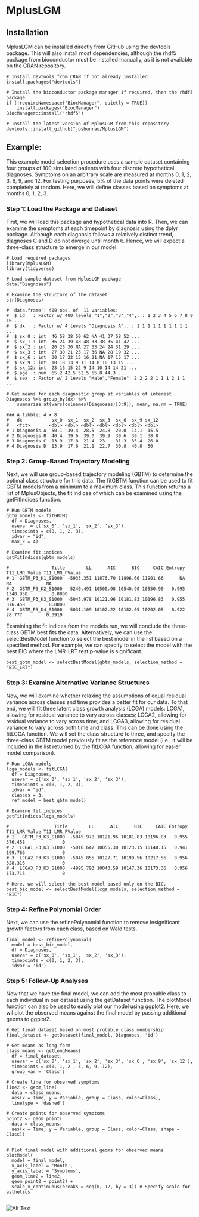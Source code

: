 # MplusLGM

## Installation

MplusLGM can be installed directly from GitHub using the devtools package. This will also install
most dependencies, although the rhdf5 package from bioconductor must be installed manually, as it 
is not available on the CRAN repository.

```
# Install devtools from CRAN if not already installed 
install.packages("devtools")

# Install the bioconductor package manager if required, then the rhdf5 package
if (!requireNamespace("BiocManager", quietly = TRUE))
    install.packages("BiocManager")
BiocManager::install("rhdf5")

# Install the latest version of MplusLGM from this repository
devtools::install_github("joshunrau/MplusLGM")
```

## Example:

This example model selection procedure uses a sample dataset containing four groups 
of 100 simulated patients with four discrete hypothetical diagnoses. Symptoms on an 
arbitrary scale are measured at months 0, 1, 2, 3, 6, 9, and 12. For testing purposes, 
5% of the data points were deleted completely at random. Here, we will define classes 
based on symptoms at months 0, 1, 2, 3. 

### Step 1: Load the Package and Dataset

First, we will load this package and hypothetical data into R. Then, we can examine the
symptoms at each timepoint by diagnosis using the dplyr package. Although each diagnosis 
follows a relatively distinct trend, diagnoses C and D do not diverge until month 6. Hence, 
we will expect a three-class structure to emerge in our model.

```
# Load required packages
library(MplusLGM)
library(tidyverse)

# Load sample dataset from MplusLGM package
data("Diagnoses")

# Examine the structure of the dataset
str(Diagnoses)
```
```
# 'data.frame':	400 obs. of  11 variables:
#  $ id   : Factor w/ 400 levels "1","2","3","4",..: 1 2 3 4 5 6 7 8 9 10 ...
#  $ dx   : Factor w/ 4 levels "Diagnosis A",..: 1 1 1 1 1 1 1 1 1 1 ...
#  $ sx_0 : int  46 58 38 50 62 NA 41 37 58 52 ...
#  $ sx_1 : int  36 24 39 48 48 33 38 35 41 42 ...
#  $ sx_2 : int  20 25 30 NA 27 33 24 24 31 29 ...
#  $ sx_3 : int  27 30 21 23 17 36 NA 28 19 32 ...
#  $ sx_6 : int  30 17 22 15 16 21 NA 17 15 17 ...
#  $ sx_9 : int  18 18 13 9 11 14 8 10 13 15 ...
#  $ sx_12: int  23 16 15 22 9 14 10 14 14 21 ...
#  $ age  : num  65.2 42.5 52.5 55.8 44.3 ...
#  $ sex  : Factor w/ 2 levels "Male","Female": 2 2 2 2 1 1 1 2 1 1 ...
```
```
# Get means for each diagnostic group at variables of interest
Diagnoses %>% group_by(dx) %>% 
    summarise_at(vars(colnames(Diagnoses)[3:9]), mean, na.rm = TRUE)
```
```
### A tibble: 4 × 8
#   dx           sx_0  sx_1  sx_2  sx_3  sx_6  sx_9 sx_12
#   <fct>       <dbl> <dbl> <dbl> <dbl> <dbl> <dbl> <dbl>
# 1 Diagnosis A  50.1  39.4  28.5  24.8  20.0  14.1  15.5
# 2 Diagnosis B  40.4  39.6  39.0  39.9  39.6  39.1  38.8
# 3 Diagnosis C  13.9  17.8  21.4  23    31.3  35.4  26.0
# 4 Diagnosis D  13.9  17.6  21.1  22.7  30.8  40.8  50  
```
    
### Step 2: Group-Based Trajectory Modeling

Next, we will use group-based trajectory modeling (GBTM) to determine the optimal 
class structure for this data. The fitGBTM function can be used to fit GBTM models
from a minimum to a maximum class. This function returns a list of MplusObjects, the
fit indices of which can be examined using the getFitIndices function.

```
# Run GBTM models
gbtm_models <- fitGBTM(
  df = Diagnoses,
  usevar = c('sx_0', 'sx_1', 'sx_2', 'sx_3'),
  timepoints = c(0, 1, 2, 3),
  idvar = "id",
  max_k = 4)

# Examine fit indices
getFitIndices(gbtm_models)
```
```
#                Title        LL      AIC      BIC     CAIC Entropy T11_LMR_Value T11_LMR_PValue
# 1  GBTM_P3_K1_S1000  -5933.351 11876.70 11896.66 11901.66      NA            NA             NA
# 2  GBTM_P3_K2_S1000  -5240.491 10500.98 10540.90 10550.90   0.995      1340.958         0.0000
# 3  GBTM_P3_K3_S1000  -5045.978 10121.96 10181.83 10196.83   0.955       376.458         0.0000
# 4  GBTM_P3_K4_S1000  -5031.109 10102.22 10182.05 10202.05   0.922        28.777         0.3919
```

Examining the fit indices from the models run, we will conclude the three-class GBTM best fits the 
data. Alternatively, we can use the selectBestModel function to select the best model in the list 
based on a specified method. For example, we can specify to select the model with the best BIC 
where the LMR-LRT test p-value is significant.

```
best_gbtm_model <- selectBestModel(gbtm_models, selection_method = "BIC_LRT")
```

### Step 3: Examine Alternative Variance Structures

Now, we will examine whether relaxing the assumptions of equal residual variance across 
classes and time provides a better fit for our data. To that end, we will fit three latent
class growth analysis (LCGA) models: LCGA1, allowing for residual variance to vary across 
classes; LCGA2, allowing for residual variance to vary across time; and LCGA3, allowing for 
residual variance to vary across both time and class. This can be done using the fitLCGA 
function. We will set the class structure to three, and specify the three-class GBTM model 
previously fit as the reference model (i.e., it will be included in the list returned by the 
fitLCGA function, allowing for easier model comparison). 
```
# Run LCGA models
lcga_models <- fitLCGA(
  df = Diagnoses,
  usevar = c('sx_0', 'sx_1', 'sx_2', 'sx_3'),
  timepoints = c(0, 1, 2, 3),
  idvar = "id",
  classes = 3,
  ref_model = best_gbtm_model)
  
# Examine fit indices
getFitIndices(lcga_models)
```
```
#                 Title        LL      AIC      BIC     CAIC Entropy T11_LMR_Value T11_LMR_PValue
# 1   GBTM_P3_K3_S1000  -5045.978 10121.96 10181.83 10196.83   0.955       376.458              0
# 2  LCGA1_P3_K3_S1000  -5010.647 10055.30 10123.15 10140.15   0.941       199.766              0
# 3  LCGA2_P3_K3_S1000  -5045.855 10127.71 10199.56 10217.56   0.956       328.316              0
# 4  LCGA3_P3_K3_S1000  -4995.793 10043.59 10147.36 10173.36   0.956       173.715              0
```
```
# Here, we will select the best model based only on the BIC.
best_bic_model <- selectBestModel(lcga_models, selection_method = "BIC")
```

### Step 4: Refine Polynomial Order

Next, we can use the refinePolynomial function to remove insignificant growth factors from
each class, based on Wald tests.

```
final_model <- refinePolynomial(
  model = best_bic_model, 
  df = Diagnoses, 
  usevar = c('sx_0', 'sx_1', 'sx_2', 'sx_3'),
  timepoints = c(0, 1, 2, 3),
  idvar = 'id')
```
   
### Step 5: Follow-Up Analyses

Now that we have the final model, we can add the most probable class to each individual in our
dataset using the getDataset function. The plotModel function can also be used to easily plot our
model using ggplot2. Here, we wil plot the observed means against the final model by passing additional 
geoms to ggplot2.

```
# Get final dataset based on most probable class membership
final_dataset <- getDataset(final_model, Diagnoses, 'id')

# Get means as long form
class_means <- getLongMeans(
  df = final_dataset,
  usevar = c('sx_0', 'sx_1', 'sx_2', 'sx_3', 'sx_6', 'sx_9', 'sx_12'),
  timepoints = c(0, 1, 2 , 3, 6, 9, 12),
  group_var = 'Class')

# Create line for observed symptoms
line2 <- geom_line(
  data = class_means, 
  aes(x = Time, y = Variable, group = Class, color=Class), 
  linetype = 'dashed')

# Create points for observed symptoms
point2 <- geom_point(
  data = class_means, 
  aes(x = Time, y = Variable, group = Class, color=Class, shape = Class))


# Plot final model with additional geoms for observed means
plotModel(
  model = final_model, 
  x_axis_label = 'Month', 
  y_axis_label = 'Symptoms', 
  geom_line2 = line2,
  geom_point2 = point2) + 
  scale_x_continuous(breaks = seq(0, 12, by = 3)) # Specify scale for asthetics
  
```

![Alt Text](https://github.com/joshunrau/MplusLGM/blob/main/example/adv_plot.png?raw=true)
